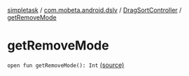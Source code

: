 [simpletask](../../index.md) / [com.mobeta.android.dslv](../index.md) / [DragSortController](index.md) / [getRemoveMode](.)

# getRemoveMode

`open fun getRemoveMode(): Int` [(source)](https://github.com/mpcjanssen/simpletask-android/blob/master/src/main/java/com/mobeta/android/dslv/DragSortController.java#L193)